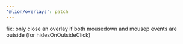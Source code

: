 ```yaml
---
'@lion/overlays': patch
---
```


fix: only close an overlay if both mousedown and mousep events are outside (for hidesOnOutsideClick)
